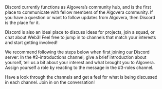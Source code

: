 Discord currently functions as Algovera’s community hub, and is the first place to communicate with fellow members of the Algovera community. If you have a question or want to follow updates from Algovera, then Discord is the place for it. 

Discord is also an ideal place to discuss ideas for projects, join a squad, or chat about Web3! Feel free to jump in to channels that match your interests and start getting involved!

We recommend following the steps below when first joining our Discord server:
In the #2-introductions channel, give a brief introduction about yourself, tell us a bit about your interest and what brought you to Algovera. 
Assign yourself a role by reacting to the message in the #3-roles channel.

Have a look through the channels and get a feel for what is being discussed in each channel. Join in on the conversation!
